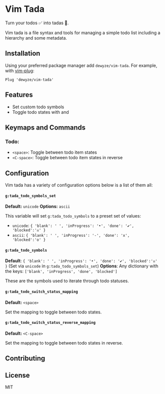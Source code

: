# Vim Tada

Turn your todos :white_check_mark: into tadas :tada:.

Vim tada is a file syntax and tools for managing a simple todo list including a
hierarchy and some metadata.

## Installation

Using your preferred package manager add `dewyze/vim-tada`. For example, with
[vim-plug](https://github.com/junegunn/vim-plug):

```vim
Plug 'dewyze/vim-tada'
```

## Features

- Set custom todo symbols
- Toggle todo states with <space> and <c-space>

## Keymaps and Commands

### Todo:

- `<space>`: Toggle between todo item states
- `<C-space>`: Toggle between todo item states in reverse

## Configuration

Vim tada has a variety of configuration options below is a list of them all:

#### `g:tada_todo_symbols_set`

**Default:** `unicode`
**Options:** `ascii`

This variable will set `g:tada_todo_symbols` to a preset set of values:

- `unicode`: `{ 'blank': ' ', 'inProgress': '•', 'done': '✔︎', 'blocked':'☒' }`
- `ascii`: `{ 'blank': ' ', 'inProgress': '-', 'done': 'x', 'blocked':'o' }`

#### `g:tada_todo_symbols`

**Default**: `{ 'blank': ' ', 'inProgress': '•', 'done': '✔︎', 'blocked':'☒' }`
(Set via `unicode` in `g:tada_todo_symbols_set`)
**Options**: Any dictionary with the keys: `['blank', 'inProgress', 'done', 'blocked']`

These are the symbols used to iterate through todo statuses.

#### `g:tada_todo_switch_status_mapping`

**Default:** `<space>`

Set the mapping to toggle between todo states.

#### `g:tada_todo_switch_status_reverse_mapping`

**Default:** `<C-space>`

Set the mapping to toggle between todo states in reverse.

## Contributing

## License

MIT
